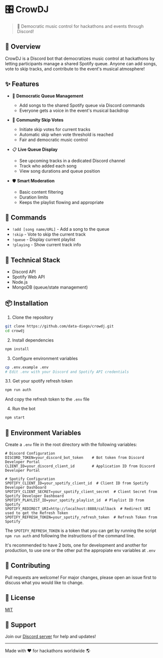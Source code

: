 # 🎛 CrowDJ

> 🎵 Democratic music control for hackathons and events through Discord!

## 🌟 Overview

CrowDJ is a Discord bot that democratizes music control at hackathons by letting participants manage a shared Spotify queue. Anyone can add songs, vote to skip tracks, and contribute to the event's musical atmosphere!

## ✨ Features

- 🎼 **Democratic Queue Management**
  - Add songs to the shared Spotify queue via Discord commands
  - Everyone gets a voice in the event's musical backdrop

- 👥 **Community Skip Votes**
  - Initiate skip votes for current tracks
  - Automatic skip when vote threshold is reached
  - Fair and democratic music control

- 📋 **Live Queue Display**
  - See upcoming tracks in a dedicated Discord channel
  - Track who added each song
  - View song durations and queue position

- 🛡️ **Smart Moderation**
  - Basic content filtering
  - Duration limits
  - Keeps the playlist flowing and appropriate

## 🤖 Commands

- `!add [song name/URL]` - Add a song to the queue
- `!skip` - Vote to skip the current track
- `!queue` - Display current playlist
- `!playing` - Show current track info

## 🔧 Technical Stack

- Discord API
- Spotify Web API
- Node.js
- MongoDB (queue/state management)

## 📦 Installation

1. Clone the repository
```bash
git clone https://github.com/data-diego/crowdj.git
cd crowdj
```

2. Install dependencies
```bash
npm install
```

3. Configure environment variables
```bash
cp .env.example .env
# Edit .env with your Discord and Spotify API credentials
```

3.1. Get your spotify refresh token
```bash
npm run auth
```
And copy the refresh token to the `.env` file

4. Run the bot
```bash
npm start
```
## 🔑 Environment Variables

Create a `.env` file in the root directory with the following variables:

```env
# Discord Configuration
DISCORD_TOKEN=your_discord_bot_token    # Bot token from Discord Developer Portal
CLIENT_ID=your_discord_client_id        # Application ID from Discord Developer Portal

# Spotify Configuration
SPOTIFY_CLIENT_ID=your_spotify_client_id  # Client ID from Spotify Developer Dashboard
SPOTIFY_CLIENT_SECRET=your_spotify_client_secret  # Client Secret from Spotify Developer Dashboard
SPOTIFY_PLAYLIST_ID=your_spotify_playlist_id  # Playlist ID from Spotify
SPOTIFY_REDIRECT_URI=http://localhost:8888/callback  # Redirect URI used to get the Refresh Token
SPOTIFY_REFRESH_TOKEN=your_spotify_refresh_token  # Refresh Token from Spotify
```

The `SPOTIFY_REFRESH_TOKEN` is a token that you can get by running the script `npm run auth` and following the instructions of the command line.

It's recommended to have 2 bots, one for development and another for production, to use one or the other put the appropiate env variables at `.env`

## 🤝 Contributing

Pull requests are welcome! For major changes, please open an issue first to discuss what you would like to change.

## 📝 License

[MIT](https://choosealicense.com/licenses/mit/)

## 🎫 Support

Join our [Discord server](https://discord.gg/crowdj) for help and updates!

---
Made with ❤️ for hackathons worldwide 🌎